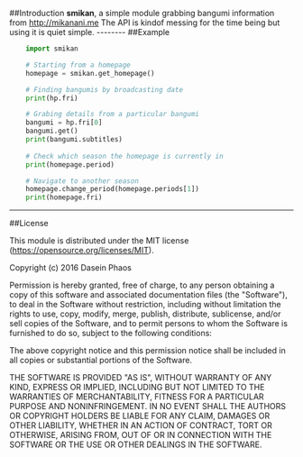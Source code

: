 ##Introduction
    **smikan**, a simple module grabbing bangumi information from http://mikanani.me
    The API is kindof messing for the time being but using it is quiet simple.
    --------
##Example
```python
    import smikan

    # Starting from a homepage
    homepage = smikan.get_homepage()

    # Finding bangumis by broadcasting date
    print(hp.fri)

    # Grabing details from a particular bangumi
    bangumi = hp.fri[0]
    bangumi.get()
    print(bangumi.subtitles)
    
    # Check which season the homepage is currently in
    print(homepage.period)

    # Navigate to another season
    homepage.change_period(homepage.periods[1])
    print(homepage.fri)
```
--------
##License

This module is distributed under the MIT license (https://opensource.org/licenses/MIT).

Copyright (c) 2016 Dasein Phaos

Permission is hereby granted, free of charge, to any person obtaining a copy of this software and associated documentation files (the "Software"), to deal in the Software without restriction, including without limitation the rights to use, copy, modify, merge, publish, distribute, sublicense, and/or sell copies of the Software, and to permit persons to whom the Software is furnished to do so, subject to the following conditions:

The above copyright notice and this permission notice shall be included in all copies or substantial portions of the Software.

THE SOFTWARE IS PROVIDED "AS IS", WITHOUT WARRANTY OF ANY KIND, EXPRESS OR IMPLIED, INCLUDING BUT NOT LIMITED TO THE WARRANTIES OF MERCHANTABILITY, FITNESS FOR A PARTICULAR PURPOSE AND NONINFRINGEMENT. IN NO EVENT SHALL THE AUTHORS OR COPYRIGHT HOLDERS BE LIABLE FOR ANY CLAIM, DAMAGES OR OTHER LIABILITY, WHETHER IN AN ACTION OF CONTRACT, TORT OR OTHERWISE, ARISING FROM, OUT OF OR IN CONNECTION WITH THE SOFTWARE OR THE USE OR OTHER DEALINGS IN THE SOFTWARE.

